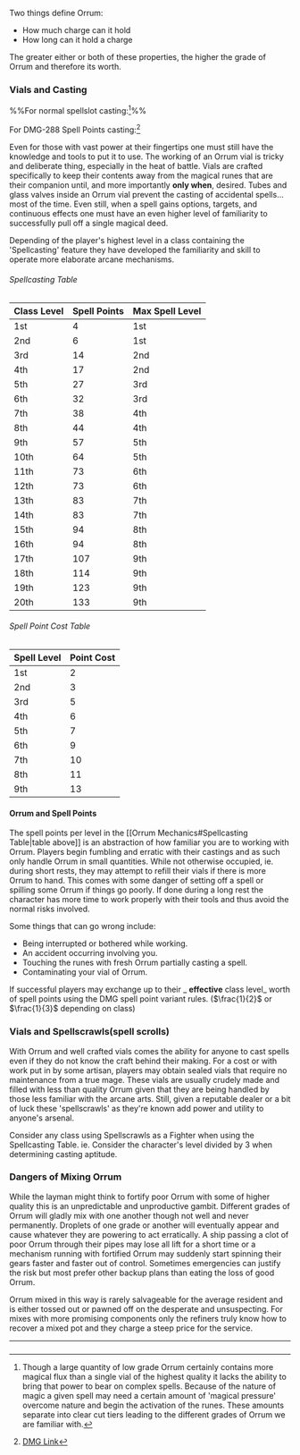 Two things define Orrum:
- How much charge can it hold
- How long can it hold a charge

The greater either or both of these properties, the higher the grade of Orrum and therefore its worth.

### Vials and Casting
%%For normal spellslot casting:[^spellslots]%%

For DMG-288 Spell Points casting:[^spellpoints]

Even for those with vast power at their fingertips one must still have the knowledge and tools to put it to use. The working of an Orrum vial is tricky and deliberate thing, especially in the heat of battle. Vials are crafted specifically to keep their contents away from the magical runes that are their companion until, and more importantly __only when__, desired. Tubes and glass valves inside an Orrum vial prevent the casting of accidental spells... most of the time. Even still, when a spell gains options, targets, and continuous effects one must have an even higher level of familiarity to successfully pull off a single magical deed.

Depending of the player's highest level in a class containing the 'Spellcasting' feature they have developed the familiarity and skill to operate more elaborate arcane mechanisms.

###### Spellcasting Table

| Class Level | Spell Points | Max Spell Level |
| ----------- | ------------ | --------------- |
| 1st         | 4            | 1st             |
| 2nd         | 6            | 1st             |
| 3rd         | 14           | 2nd             |
| 4th         | 17           | 2nd             |
| 5th         | 27           | 3rd             |
| 6th         | 32           | 3rd             |
| 7th         | 38           | 4th             |
| 8th         | 44           | 4th             |
| 9th         | 57           | 5th             |
| 10th        | 64           | 5th             |
| 11th        | 73           | 6th             |
| 12th        | 73           | 6th             |
| 13th        | 83           | 7th             |
| 14th        | 83           | 7th             |
| 15th        | 94           | 8th             |
| 16th        | 94           | 8th             |
| 17th        | 107          | 9th             |
| 18th        | 114          | 9th             |
| 19th        | 123          | 9th             |
| 20th        | 133          | 9th             |

###### Spell Point Cost Table
| Spell Level | Point Cost |
|-------------|------------|
| 1st         | 2          |
| 2nd         | 3          |
| 3rd         | 5          |
| 4th         | 6          |
| 5th         | 7          |
| 6th         | 9          |
| 7th         | 10         |
| 8th         | 11         |
| 9th         | 13         |



#### Orrum and Spell Points
The spell points per level in the [[Orrum Mechanics#Spellcasting Table|table above]] is an abstraction of how familiar you are to working with Orrum. Players begin fumbling and erratic with their castings and as such only handle Orrum in small quantities. While not otherwise occupied, ie. during short rests, they may attempt to refill their vials if there is more Orrum to hand. This comes with some danger of setting off a spell or spilling some Orrum if things go poorly. If done during a long rest the character has more time to work properly with their tools and thus avoid the normal risks involved.

Some things that can go wrong include: 
- Being interrupted or bothered while working. 
- An accident occurring involving you. 
- Touching the runes with fresh Orrum partially casting a spell. 
- Contaminating your vial of Orrum.

If successful players may exchange up to their _ __effective__ class level_ worth of spell points using the DMG spell point variant rules. ($\frac{1}{2}$ or $\frac{1}{3}$ depending on class)


#### 

### Vials and Spellscrawls(spell scrolls)
With Orrum and well crafted vials comes the ability for anyone to cast spells even if they do not know the craft behind their making. For a cost or with work put in by some artisan, players may obtain sealed vials that require no maintenance from a true mage. These vials are usually crudely made and filled with less than quality Orrum given that they are being handled by those less familiar with the arcane arts. Still, given a reputable dealer or a bit of luck these 'spellscrawls' as they're known add power and utility to anyone's arsenal.

Consider any class using Spellscrawls as a Fighter when using the Spellcasting Table. ie. Consider the character's level divided by 3 when determining casting aptitude.

### Dangers of Mixing Orrum
While the layman might think to fortify poor Orrum with some of higher quality this is an unpredictable and unproductive gambit. Different grades of Orrum will gladly mix with one another though not well and never permanently. Droplets of one grade or another will eventually appear and cause whatever they are powering to act erratically. A ship passing a clot of poor Orrum through their pipes may lose all lift for a short time or a mechanism running with fortified Orrum may suddenly start spinning their gears faster and faster out of control. Sometimes emergencies can justify the risk but most prefer other backup plans than eating the loss of good Orrum.

Orrum mixed in this way is rarely salvageable for the average resident and is either tossed out or pawned off on the desperate and unsuspecting. For mixes with more promising components only the refiners truly know how to recover a mixed pot and they charge a steep price for the service.


---
[^spellpoints]: [DMG Link](https://5e.tools/variantrules.html#spell%20points_dmg)

[^spellslots]: Though a large quantity of low grade Orrum certainly contains more magical flux than a single vial of the highest quality it lacks the ability to bring that power to bear on complex spells. Because of the nature of magic a given spell may need a certain amount of 'magical pressure' overcome nature and begin the activation of the runes. These amounts separate into clear cut tiers leading to the different grades of Orrum we are familiar with. 

### 